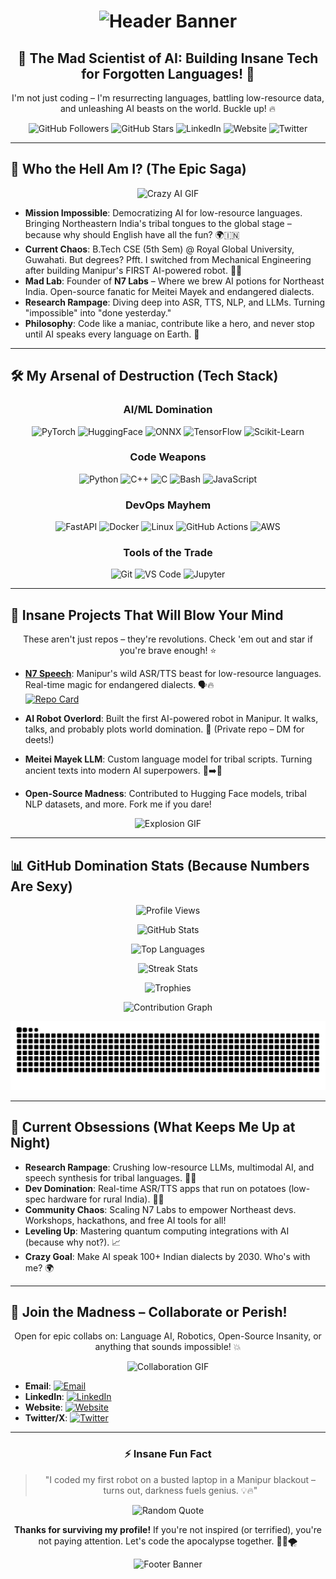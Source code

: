 <h1 align="center">
  <img src="https://capsule-render.vercel.app/api?type=waving&color=gradient&height=300&section=header&text=Dayananda%20Thokchom%20aka%20Omesh&fontSize=60&animation=fadeIn&fontAlignY=38&desc=AI%20Wizard%20from%20Northeast%20India%20🇮🇳%20-%20Turning%20Chaos%20into%20Code&descAlignY=55&descAlign=62" alt="Header Banner">
</h1>

<div align="center">
  <h2>🚀 The Mad Scientist of AI: Building Insane Tech for Forgotten Languages! 🤯</h2>
  <p>I'm not just coding – I'm resurrecting languages, battling low-resource data, and unleashing AI beasts on the world. Buckle up! 🔥</p>
</div>

<div align="center">
  <img src="https://img.shields.io/github/followers/OmeshThokchom?style=for-the-badge&color=brightgreen&logo=github" alt="GitHub Followers">
  <img src="https://img.shields.io/github/stars/OmeshThokchom?style=for-the-badge&color=yellow&logo=github" alt="GitHub Stars">
  <img src="https://img.shields.io/badge/LinkedIn-Connect-blue?style=for-the-badge&logo=linkedin" alt="LinkedIn">
  <img src="https://img.shields.io/badge/Website-n7labs.in-orange?style=for-the-badge&logo=firefox" alt="Website">
  <img src="https://img.shields.io/badge/Twitter-Follow-1DA1F2?style=for-the-badge&logo=twitter" alt="Twitter"> <!-- Add if applicable -->
</div>

---

## 🧠 Who the Hell Am I? (The Epic Saga)

<div align="center">
  <img src="https://media.giphy.com/media/v1.Y2lkPTc5MGI3NjExOTQ0Y2Q0ZjY5ZjY5ZjY5ZjY5ZjY5ZjY5ZjY5ZjY5ZjY5ZjY5ZjY5Zj&ct=g" alt="Crazy AI GIF" width="300">
</div>

- **Mission Impossible**: Democratizing AI for low-resource languages. Bringing Northeastern India's tribal tongues to the global stage – because why should English have all the fun? 🌍🇮🇳
- **Current Chaos**: B.Tech CSE (5th Sem) @ Royal Global University, Guwahati. But degrees? Pfft. I switched from Mechanical Engineering after building Manipur's FIRST AI-powered robot. 🤖💥
- **Mad Lab**: Founder of **N7 Labs** – Where we brew AI potions for Northeast India. Open-source fanatic for Meitei Mayek and endangered dialects.
- **Research Rampage**: Diving deep into ASR, TTS, NLP, and LLMs. Turning "impossible" into "done yesterday."
- **Philosophy**: Code like a maniac, contribute like a hero, and never stop until AI speaks every language on Earth. 🚀

---

## 🛠️ My Arsenal of Destruction (Tech Stack)

<div align="center">

### AI/ML Domination
<img src="https://img.shields.io/badge/PyTorch-EE4C2C?style=for-the-badge&logo=pytorch&logoColor=white" alt="PyTorch">
<img src="https://img.shields.io/badge/HuggingFace-FFD21E?style=for-the-badge&logo=huggingface&logoColor=black" alt="HuggingFace">
<img src="https://img.shields.io/badge/ONNX-005CED?style=for-the-badge&logo=onnx&logoColor=white" alt="ONNX">
<img src="https://img.shields.io/badge/TensorFlow-FF6F00?style=for-the-badge&logo=tensorflow&logoColor=white" alt="TensorFlow">
<img src="https://img.shields.io/badge/Scikit--Learn-F7931E?style=for-the-badge&logo=scikit-learn&logoColor=white" alt="Scikit-Learn"> <!-- Added for completeness -->

### Code Weapons
<img src="https://img.shields.io/badge/Python-3776AB?style=for-the-badge&logo=python&logoColor=white" alt="Python">
<img src="https://img.shields.io/badge/C++-00599C?style=for-the-badge&logo=cplusplus&logoColor=white" alt="C++">
<img src="https://img.shields.io/badge/C-555555?style=for-the-badge&logo=c&logoColor=white" alt="C">
<img src="https://img.shields.io/badge/Bash-121011?style=for-the-badge&logo=gnu-bash&logoColor=white" alt="Bash">
<img src="https://img.shields.io/badge/JavaScript-F7DF1E?style=for-the-badge&logo=javascript&logoColor=black" alt="JavaScript"> <!-- Added for web/dev versatility -->

### DevOps Mayhem
<img src="https://img.shields.io/badge/FastAPI-009688?style=for-the-badge&logo=fastapi&logoColor=white" alt="FastAPI">
<img src="https://img.shields.io/badge/Docker-2496ED?style=for-the-badge&logo=docker&logoColor=white" alt="Docker"> <!-- Added for pro devops -->
<img src="https://img.shields.io/badge/Linux-FCC624?style=for-the-badge&logo=linux&logoColor=black" alt="Linux">
<img src="https://img.shields.io/badge/GitHub_Actions-2088FF?style=for-the-badge&logo=github-actions&logoColor=white" alt="GitHub Actions">
<img src="https://img.shields.io/badge/AWS-FF9900?style=for-the-badge&logo=amazon-aws&logoColor=white" alt="AWS"> <!-- Assuming cloud expertise -->

### Tools of the Trade
<img src="https://img.shields.io/badge/Git-F05032?style=for-the-badge&logo=git&logoColor=white" alt="Git">
<img src="https://img.shields.io/badge/VS_Code-007ACC?style=for-the-badge&logo=visual-studio-code&logoColor=white" alt="VS Code">
<img src="https://img.shields.io/badge/Jupyter-F37626?style=for-the-badge&logo=jupyter&logoColor=white" alt="Jupyter">

</div>

---

## 🌟 Insane Projects That Will Blow Your Mind

<div align="center">
  <p>These aren't just repos – they're revolutions. Check 'em out and star if you're brave enough! ⭐</p>
</div>

- **[N7 Speech](https://github.com/OmeshThokchom/n7speech)**: Manipur's wild ASR/TTS beast for low-resource languages. Real-time magic for endangered dialects. 🗣️🔥  
  [![Repo Card](https://github-readme-stats.vercel.app/api/pin/?username=OmeshThokchom&repo=n7speech&theme=radical)](https://github.com/OmeshThokchom/n7speech)

- **AI Robot Overlord**: Built the first AI-powered robot in Manipur. It walks, talks, and probably plots world domination. 🤖 (Private repo – DM for deets!)

- **Meitei Mayek LLM**: Custom language model for tribal scripts. Turning ancient texts into modern AI superpowers. 📜➡️🤖  
  <!-- Add more pinned repos if available -->

- **Open-Source Madness**: Contributed to Hugging Face models, tribal NLP datasets, and more. Fork me if you dare!

<div align="center">
  <img src="https://media.giphy.com/media/3o7aD2ktww0J5WVaKs/giphy.gif" alt="Explosion GIF" width="300">
</div>

---

## 📊 GitHub Domination Stats (Because Numbers Are Sexy)

<div align="center">

![Profile Views](https://komarev.com/ghpvc/?username=OmeshThokchom&label=Profile%20Views&color=0e75b6&style=for-the-badge)

![GitHub Stats](https://github-readme-stats.vercel.app/api?username=OmeshThokchom&show_icons=true&theme=radical&hide_border=true&include_all_commits=true&count_private=true&line_height=24)

![Top Languages](https://github-readme-stats.vercel.app/api/top-langs/?username=OmeshThokchom&theme=radical&hide_border=true&layout=compact&langs_count=10&hide=html,css)

![Streak Stats](https://github-readme-streak-stats.herokuapp.com/?user=OmeshThokchom&theme=radical&hide_border=true&fire=FF0000&ring=00F7FF)

![Trophies](https://github-profile-trophy.vercel.app/?username=OmeshThokchom&theme=radical&no-frame=true&margin-w=15&row=2&column=6) <!-- Amped up columns -->

![Contribution Graph](https://github-readme-activity-graph.vercel.app/graph?username=OmeshThokchom&theme=react-dark&hide_border=true&area=true&custom_title=Insane%20Contribution%20Rampage)

![Snake Game](https://raw.githubusercontent.com/OmeshThokchom/OmeshThokchom/output/github-contribution-grid-snake-dark.svg)

</div>

---

## 🎯 Current Obsessions (What Keeps Me Up at Night)

- **Research Rampage**: Crushing low-resource LLMs, multimodal AI, and speech synthesis for tribal languages. 🔬🤖
- **Dev Domination**: Real-time ASR/TTS apps that run on potatoes (low-spec hardware for rural India). 🥔🚀
- **Community Chaos**: Scaling N7 Labs to empower Northeast devs. Workshops, hackathons, and free AI tools for all!
- **Leveling Up**: Mastering quantum computing integrations with AI (because why not?). 📈
- **Crazy Goal**: Make AI speak 100+ Indian dialects by 2030. Who's with me? 🌍

---

## 🤝 Join the Madness – Collaborate or Perish!

<div align="center">
  <p>Open for epic collabs on: Language AI, Robotics, Open-Source Insanity, or anything that sounds impossible! 💥</p>
  <img src="https://media.giphy.com/media/l0MYt5jWEU0n7WQXK/giphy.gif" alt="Collaboration GIF" width="300">
</div>

- **Email**: [![Email](https://img.shields.io/badge/Email-thokchomdayananda54@gmail.com-D14836?style=for-the-badge&logo=gmail&logoColor=white)](mailto:thokchomdayananda54@gmail.com)
- **LinkedIn**: [![LinkedIn](https://img.shields.io/badge/LinkedIn-0077B5?style=for-the-badge&logo=linkedin&logoColor=white)](https://linkedin.com/in/dayananda-thokchom)
- **Website**: [![Website](https://img.shields.io/badge/Website-n7labs.in-FF7139?style=for-the-badge&logo=firefox-browser&logoColor=white)](https://n7labs.in)
- **Twitter/X**: [![Twitter](https://img.shields.io/badge/Twitter-1DA1F2?style=for-the-badge&logo=twitter&logoColor=white)](https://twitter.com/yourhandle) <!-- Add real handle -->

---

<div align="center">

### ⚡ Insane Fun Fact
> "I coded my first robot on a busted laptop in a Manipur blackout – turns out, darkness fuels genius. 💡🔥"

![Random Quote](https://quotes-github-readme.vercel.app/api?type=horizontal&theme=radical)

**Thanks for surviving my profile!** If you're not inspired (or terrified), you're not paying attention. Let's code the apocalypse together. 👨‍💻🌪️

<img src="https://capsule-render.vercel.app/api?type=waving&color=gradient&height=200&section=footer&text=Code%20Like%20There's%20No%20Tomorrow!%20🚀&fontSize=40&fontAlignY=70" alt="Footer Banner">

</div>
